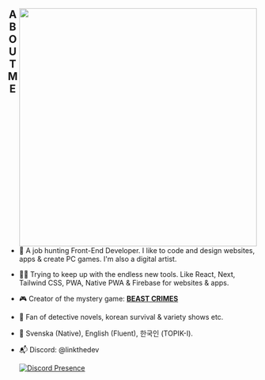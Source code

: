 <div>
  <img align="right" height="480" src="https://i.imgur.com/fOIAeij.png">
  <h2 align="middle">ABOUT ME</h2>

- 🐧 A job hunting Front-End Developer. I like to code and design websites, apps & create PC games. I'm also a digital artist.
- 👨‍💻 Trying to keep up with the endless new tools. Like React, Next, Tailwind CSS, PWA, Native PWA & Firebase for websites & apps.
- 🎮 Creator of the mystery game: [**BEAST CRIMES**](https://www.beastcrimes.com/)
- 🤩 Fan of detective novels, korean survival & variety shows etc.
- 💬 Svenska (Native), English (Fluent), 한국인 (TOPIK-I).
- 📬 Discord: @linkthedev
  
  [![Discord Presence](https://lanyard.cnrad.dev/api/351263861103394817?idleMessage=(ノ▔∀▔)ノ彡┻━┻)](https://discord.com/users/351263861103394817)
</div>
